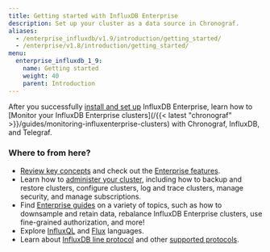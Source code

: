 ```yaml
---
title: Getting started with InfluxDB Enterprise
description: Set up your cluster as a data source in Chronograf.
aliases:
  - /enterprise_influxdb/v1.9/introduction/getting_started/
  - /enterprise/v1.8/introduction/getting_started/
menu:
  enterprise_influxdb_1_9:
    name: Getting started
    weight: 40
    parent: Introduction
---
```


After you successfully [install and set up](/enterprise_influxdb/v1.9/install-and-deploy/installation/) InfluxDB Enterprise, learn how to [Monitor your InfluxDB Enterprise clusters](/{{< latest "chronograf" >}}/guides/monitoring-influxenterprise-clusters) with Chronograf, InfluxDB, and Telegraf.
### Where to from here?

- [Review key concepts](/enterprise_influxdb/v1.9/concepts/) and check out the [Enterprise features](/enterprise_influxdb/v1.9/features/).
- Learn how to [administer your cluster](/enterprise_influxdb/v1.9/administration/), including how to backup and restore clusters, configure clusters, log and trace clusters, manage security, and manage subscriptions. 
- Find [Enterprise guides](/enterprise_influxdb/v1.9/guides/) on a variety of topics, such as how to downsample and retain data, rebalance InfluxDB Enterprise clusters, use fine-grained authorization, and more!
- Explore [InfluxQL](/enterprise_influxdb/v1.9/query_language/) and [Flux](/enterprise_influxdb/v1.9/flux/) languages.
- Learn about [InfluxDB line protocol](/enterprise_influxdb/v1.9/write_protocols/) and other [supported protocols](/enterprise_influxdb/v1.9/supported_protocols/).